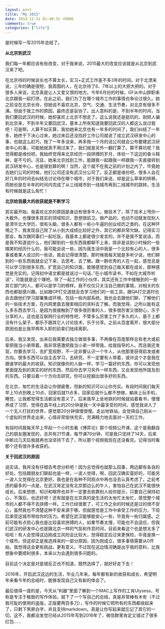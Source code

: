 ```yaml
---
layout: post
title: "My 2015"
date: 2014-12-31 01:40:31 +0800
comments: true
categories: ["life"]
---
```


是时候写一写2015年总结了。

**从北京到武汉**

我们每一年都应该有些改变，对于我来说，2015最大的改变应该就是从北京到武汉来了吧。

在北京待的时候说长也不算太长，实习+正式工作差不多3年的时间。对于北漂来说，三年的确是很短，我周围的人，在北京待了6、7年以上的大把大把的。对于很多人来说，北京真是让人又爱又恨的地方。今年6月份的时候，GF从中山辞职来北京跟我一起打拼。在此之前，我们为了在哪个城市工作的事情也争论过很久。她之前没在北京长待，但她说不喜欢北京，空气、交通、生活节奏，对北京有很多不满。但由于我工作的原因，最终还是妥协了。出人意料的是，不到半年的时间，当我们要回武汉的时候，她却喜欢上北京不想走了。这么说我还是挺坑的，刚把人骗到北京来，不到半年又要回武汉，基本上所有知道我要回武汉的人都这么说过我吧！可是啊，人算不如天算，我劝她来北京也有一年多的时间了，我们纠结了一年多，她终于下决心过来，她过来后还没找好工作公司就说了成立武汉研发中心的事，也就这么赶巧，拖了一年多没来，再多拖一个月的话公司就会公布要建武汉研发中心的事，可能她就真不用过来了，我们就是另外一翻打算了。算不算坑呢？我觉得都是缘份吧，我始终觉得来北京经历一段拼搏的岁月，体验一下这边的奋斗精神，是不亏的。况且，她来北京找到工作，能跟我一起跟我一样跟我一天直接转到武汉研发中心，也是很划算的啊！当然，这个就不在我之前的计划之内了，毕竟她去她们公司的时候，他们公司还没有武汉分公司了。反正都是缘份吧，很多人会花好几年的时间去纠结去讨论待在哪个城市，对于我们来说，却是这么草率的转移。而她也是在半年的时间内完成了从三线城市到一线城市再到二线城市的跳转。生活有时候就是这么匆忙！

**北京给我最大的收获就是不断学习**

其实最开始，我喜欢北京的原因是身边有很多牛人。做技术了，除了技术上甩你一大截外，也懂很多其实的领域知识，思想很前卫。做产品的，也动不动就发现别人是清华北大学历，很有头脑，很多人都有一些小牛逼的创业经历之类的。在这种环境之下，我发现自己除了从小到大成绩比较好之外，其它的都非常欠缺。记得实习那会，每次跟同事们一起吃饭，我基本上都是很少发言的，并不是我不爱说话，而是我不知道说什么，他们聊到的一些东西我都聊不上来，除非是谈到小时候的一些搞笑的经历什么的，我可能会说一些，因为我生活中我是一个比较有心的人，很多事或者某人说过的一些话，我会记得很清楚。那时候我每天就是多听少说，他们聊到的一些东西我就会记下来，去思考，去了解。跟一群优秀的人在一起，感觉总是可以学习到很多东西，扩宽自己的知识面，能够感觉到自己每天都在成长，那种感觉是充实的。记得初中语文都是就说过一句话，”在小城市读书，不如在大城市听话”，可能就是这个理吧。除了一起工作的小伙伴，其实还有工作中接触到的一些其它部门的人，都可以是学习的榜样。我不仅仅只关注自己做的事情，对相关的东西也都挺感兴趣。比如跟OP打交道就会去学习他们的一些工具，跟QA打交道时也会去跟他们学习部署集成环境，包括一些内部系统，我也会去跟他们聊，了解他们的一些技术方案，在内网里面去搜索相应的资料去了解。而我觉得，之所以能有这么多东西去学习，是因为我接触到了很多很厉害的人，很多很厉害又很耐心，乐于分享的人。这也是互联网行业的特性吧，不管多么厉害工作了多久的人，基于上都没有什么架子，都乐于跟其它人讨论技术，乐于分享。之前从百度离开，很大部分原因也是比我早两年入职的前辈们陆续离职。

后来，我又发现，出来后我需要去独立做很多事，不再像在百度那样总有老大或前辈把我当小弟带着。我非常感激把我当小弟一样带我，给我指导的人。而且我还发现，你要去学习，去扩宽视野，不一定非要认识一个牛人，从他那里获得启发或者方向。很多东西可以自主去学习，去研究，不一定要有人带着，或许这个才是我在跟谁学的最大的收获。知识就像你的人脉一样，学习一篇好的东西，你可以发现他里面提及到的其实的好的东西，然后你去学习另外一样东西，又会发现他所提及到的东西。只要沿着一个方向去研究，你可以挖掘出很多好的东西。

在北京，匆忙的生活会让你很疲惫，但新的知识可以让你充实。有段时间我们每天早上10点到晚上10点，回家后就11点多，回家后就什么都不想做，躺床上玩手机，睡觉，让我都觉得生活都没有意义了。后来我早上坐地铁的时候就站着看书，慢慢养成了习惯，觉得在昌平线上的20分钟是我一天中最享受的时间，感觉我进入了一个无人打扰的世界，感觉那20分钟很慢很慢。走出地铁站，会觉得自己刚从一个虚拟的世界走出来，心情非常愉快充实，充满精力地去面对一天的工作。

有段时间我每天早上早起一个小时去看《博弈论》那个视频公开课，这个是我翻自己的朋友圈发现的，总共有21节课，每节课70分钟，可是我只坚持了14天，后来中断过几天后我就再也没坚持下去了，所以那个视频我现在还没看完。记得当时看那个还有很许多收获的。

**关于回武汉的原因**

说实话，我并没有仔细去考虑分析吧！因为总觉得也就那么回事，两边都有各自的好处。包括跟朋友们聊起也是一样，一波人觉得，啊，回武汉确实蛮好的，可能另一波人又觉得在北京更好。我也是在各种不同观点中再也没去认真考虑了。之前考虑的最多的一点是，在武汉肯定没有北京那边么的牛人，害怕自己在武汉不能很快成长。后来想想，知识和眼界也并不一定要去依靠别人给你提示，只要自己保持初心，不落后，也还好吧！还有就是在北京真的是生活的太匆忙太匆忙，感觉整个城市的人都不得不去拼搏一样。工作已经很累了，可工作之余的时候还是过的很不安心，虽然我也不清楚这种不安来源于哪，但就感觉是工作中承受工作的压力，下班后承受这城市带给你的压力。希望在武汉能够能安心一些，毕竟有一些归属感。之前可能有点担心我也是比较喜欢拼搏的人，如果节奏太慢，可能也不会适应，但我们武汉的研发中心也是跟北京一样的气氛和作息时间，目前来看这个也是想太多了哈哈！有人会觉得这边刚成立风险会比较大，觉得稳定后过来更保险，毕竟是换一个城市。但这却正是我选择来的一部分原因，因为刚成立，很多事情需要从0开始，我觉得这会更有挑战，更有意义。不过现在这边情况确是出乎我的意料，比我想象中要顺利很多，本来以为会遇到很多问题的。

目前这个决定是对是错反正也不知道，既然选择了，就好好走下去！

2016年，开启武汉这边的生活，毕业几年来，每年都有新的收获和成长，希望明年来看今年的总结时，能够发现自己又有新的体会了。

最后值得一提的是，今天从“利器”里面了解到一个MAC上写作的工肯Ulysess，号称是专注于极致的写作体验。就下了一个写自己的总结，真是非常棒有木有（不过我可耻的使用的盗版，正版要两百多刀），写作的时候它把所有的东西都收起来了，只剩下黑屏白字，并且支持markdown。真是让你写起来就忘记了其它的一切，这不，我都没发觉已经从2015年写到2016年了，微信群里肯定又错过了很多红包……
